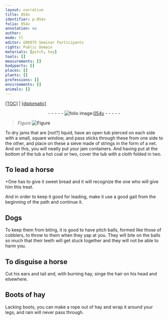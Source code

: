 ```yaml
---
layout: narrative
title: 054v
identifier: p-054v
folio: 054v
annotation: no
author:
mode: tl
editor: GR8975 Seminar Participants
rights: Public Domain
materials: [pitch, hay]
tools: []
measurements: []
bodyparts: []
places: []
plants: []
professions: []
environments: []
animals: []
---
```


<p><a href="{{ site.baseurl }}/translation/">[TOC]</a> | <a href="{{ site.baseurl }}/texts/p-054v_tc/" target="_blank">[diplomatic]</a></p><div class="folio" align="center">- - - - - <a href="http://gallica.bnf.fr/ark:/12148/btv1b10500001g/f114.image" target="_blank"><img src="https://cu-mkp.github.io/2017-workshop-edition/assets/photo-icon.png" alt="folio image: " style="display:inline-block; margin-bottom:-3px;"/>054v</a> - - - - - </div>  
  
> *Figure*
> <a href="https://drive.google.com/open?id=0B9-oNrvWdlO5N1FlRklFdzIxUzQ" target="_blank"><img src="https://cu-mkp.github.io/GR8975-edition/assets/photo-icon.png" alt="Figure" style="display:inline-block; margin-bottom:-3px;"/></a>
 
To dry jams that are [not?] liquid, have an open tub pierced on each side with a small, square window, and pass sticks through these from one side to the other, and place on these a sieve made of strings in the form of a net. And on this, you will neatly put your jam containers. And having put at the bottom of the tub a hot coal or two, cover the tub with a cloth folded in two.
 
 
  

## To lead a horse

 
\+One has to give it sweet bread and it will recognize the one who will give him this treat.
 
And in order to keep it good for leading, make it use a good gait from the beginning of the path and continue it.
 
 
  

## Dogs

 
To keep them from biting, it is good to have <span class="m">pitch</span> balls, formed like those of cobblers, to throw to them when they yap at you. They will bite on the balls so much that their teeth will get stuck together and they will not be able to harm you.
 
 
  

## To disguise a horse

 
Cut his ears and tail and, with burning <span class="m">hay</span>, singe the hair on his head and elsewhere.
 
 
  

## Boots of <span class="m">hay</span>

 
Lacking boots, you can make a rope out of <span class="m">hay</span> and wrap it around your legs, and rain will never pass through.
 
